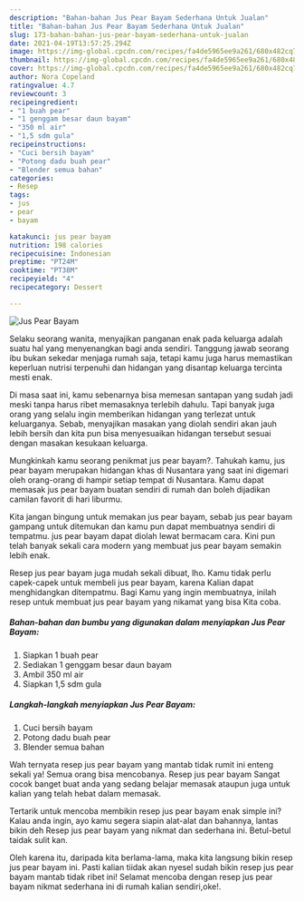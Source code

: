```yaml
---
description: "Bahan-bahan Jus Pear Bayam Sederhana Untuk Jualan"
title: "Bahan-bahan Jus Pear Bayam Sederhana Untuk Jualan"
slug: 173-bahan-bahan-jus-pear-bayam-sederhana-untuk-jualan
date: 2021-04-19T13:57:25.294Z
image: https://img-global.cpcdn.com/recipes/fa4de5965ee9a261/680x482cq70/jus-pear-bayam-foto-resep-utama.jpg
thumbnail: https://img-global.cpcdn.com/recipes/fa4de5965ee9a261/680x482cq70/jus-pear-bayam-foto-resep-utama.jpg
cover: https://img-global.cpcdn.com/recipes/fa4de5965ee9a261/680x482cq70/jus-pear-bayam-foto-resep-utama.jpg
author: Nora Copeland
ratingvalue: 4.7
reviewcount: 3
recipeingredient:
- "1 buah pear"
- "1 genggam besar daun bayam"
- "350 ml air"
- "1,5 sdm gula"
recipeinstructions:
- "Cuci bersih bayam"
- "Potong dadu buah pear"
- "Blender semua bahan"
categories:
- Resep
tags:
- jus
- pear
- bayam

katakunci: jus pear bayam 
nutrition: 198 calories
recipecuisine: Indonesian
preptime: "PT24M"
cooktime: "PT38M"
recipeyield: "4"
recipecategory: Dessert

---
```



![Jus Pear Bayam](https://img-global.cpcdn.com/recipes/fa4de5965ee9a261/680x482cq70/jus-pear-bayam-foto-resep-utama.jpg)

Selaku seorang wanita, menyajikan panganan enak pada keluarga adalah suatu hal yang menyenangkan bagi anda sendiri. Tanggung jawab seorang ibu bukan sekedar menjaga rumah saja, tetapi kamu juga harus memastikan keperluan nutrisi terpenuhi dan hidangan yang disantap keluarga tercinta mesti enak.

Di masa  saat ini, kamu sebenarnya bisa memesan santapan yang sudah jadi meski tanpa harus ribet memasaknya terlebih dahulu. Tapi banyak juga orang yang selalu ingin memberikan hidangan yang terlezat untuk keluarganya. Sebab, menyajikan masakan yang diolah sendiri akan jauh lebih bersih dan kita pun bisa menyesuaikan hidangan tersebut sesuai dengan masakan kesukaan keluarga. 



Mungkinkah kamu seorang penikmat jus pear bayam?. Tahukah kamu, jus pear bayam merupakan hidangan khas di Nusantara yang saat ini digemari oleh orang-orang di hampir setiap tempat di Nusantara. Kamu dapat memasak jus pear bayam buatan sendiri di rumah dan boleh dijadikan camilan favorit di hari liburmu.

Kita jangan bingung untuk memakan jus pear bayam, sebab jus pear bayam gampang untuk ditemukan dan kamu pun dapat membuatnya sendiri di tempatmu. jus pear bayam dapat diolah lewat bermacam cara. Kini pun telah banyak sekali cara modern yang membuat jus pear bayam semakin lebih enak.

Resep jus pear bayam juga mudah sekali dibuat, lho. Kamu tidak perlu capek-capek untuk membeli jus pear bayam, karena Kalian dapat menghidangkan ditempatmu. Bagi Kamu yang ingin membuatnya, inilah resep untuk membuat jus pear bayam yang nikamat yang bisa Kita coba.

<!--inarticleads1-->

##### Bahan-bahan dan bumbu yang digunakan dalam menyiapkan Jus Pear Bayam:

1. Siapkan 1 buah pear
1. Sediakan 1 genggam besar daun bayam
1. Ambil 350 ml air
1. Siapkan 1,5 sdm gula




<!--inarticleads2-->

##### Langkah-langkah menyiapkan Jus Pear Bayam:

1. Cuci bersih bayam
1. Potong dadu buah pear
1. Blender semua bahan




Wah ternyata resep jus pear bayam yang mantab tidak rumit ini enteng sekali ya! Semua orang bisa mencobanya. Resep jus pear bayam Sangat cocok banget buat anda yang sedang belajar memasak ataupun juga untuk kalian yang telah hebat dalam memasak.

Tertarik untuk mencoba membikin resep jus pear bayam enak simple ini? Kalau anda ingin, ayo kamu segera siapin alat-alat dan bahannya, lantas bikin deh Resep jus pear bayam yang nikmat dan sederhana ini. Betul-betul taidak sulit kan. 

Oleh karena itu, daripada kita berlama-lama, maka kita langsung bikin resep jus pear bayam ini. Pasti kalian tiidak akan nyesel sudah bikin resep jus pear bayam mantab tidak ribet ini! Selamat mencoba dengan resep jus pear bayam nikmat sederhana ini di rumah kalian sendiri,oke!.


